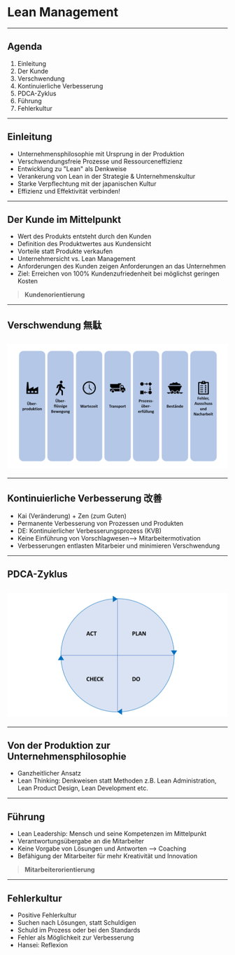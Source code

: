 # Lean Management

---

## Agenda

1. Einleitung
2. Der Kunde
3. Verschwendung
4. Kontinuierliche Verbesserung
5. PDCA-Zyklus
6. Führung
7. Fehlerkultur

---

## Einleitung

- Unternehmensphilosophie mit Ursprung in der Produktion
- Verschwendungsfreie Prozesse und Ressourceneffizienz
- Entwicklung zu "Lean" als Denkweise
- Verankerung von Lean in der Strategie & Unternehmenskultur
- Starke Verpflechtung mit der japanischen Kultur
- Effizienz und Effektivität verbinden!

---

## Der Kunde im Mittelpunkt

- Wert des Produkts entsteht durch den Kunden
- Definition des Produktwertes aus Kundensicht
- Vorteile statt Produkte verkaufen
- Unternehmersicht vs. Lean Management
- Anforderungen des Kunden zeigen Anforderungen an das Unternehmen
- Ziel: Erreichen von 100% Kundenzufriedenheit bei möglichst geringen Kosten

> **Kundenorientierung**

---

## Verschwendung 無駄

## ![](Verschwendung1.png)

---

## Kontinuierliche Verbesserung 改善

- Kai (Veränderung) + Zen (zum Guten)
- Permanente Verbesserung von Prozessen und Produkten
- DE: Kontinuierlicher Verbesserungsprozess (KVB)
- Keine Einführung von Vorschlagwesen--> Mitarbeitermotivation
- Verbesserungen entlasten Mitarbeier und minimieren Verschwendung

---

## PDCA-Zyklus

## ![](Konzeptgrafiken.png)

---

## Von der Produktion zur Unternehmensphilosophie

- Ganzheitlicher Ansatz
- Lean Thinking: Denkweisen statt Methoden
  z.B. Lean Administration, Lean Product Design, Lean Development etc.

---

## Führung

- Lean Leadership: Mensch und seine Kompetenzen im Mittelpunkt
- Verantwortungsübergabe an die Mitarbeiter
- Keine Vorgabe von Lösungen und Antworten --> Coaching
- Befähigung der Mitarbeiter für mehr Kreativität und Innovation

> **Mitarbeiterorientierung**

---

## Fehlerkultur

- Positive Fehlerkultur
- Suchen nach Lösungen, statt Schuldigen
- Schuld im Prozess oder bei den Standards
- Fehler als Möglichkeit zur Verbesserung
- Hansei: Reflexion

